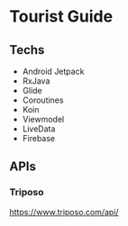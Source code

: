# Tourist Guide
## Techs
- Android Jetpack
- RxJava
- Glide
- Coroutines
- Koin
- Viewmodel
- LiveData
- Firebase
## APIs
### Triposo
https://www.triposo.com/api/
